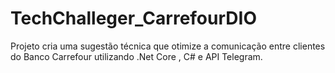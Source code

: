 # TechChalleger_CarrefourDIO
Projeto cria uma sugestão técnica que otimize a comunicação entre clientes do Banco Carrefour utilizando .Net Core , C# e API Telegram. 
